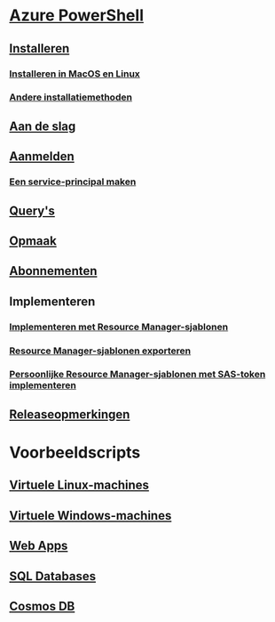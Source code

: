# [Azure PowerShell](../overview.md)

## [Installeren](../install-azurerm-ps.md)
### [Installeren in MacOS en Linux](../install-azurermps-maclinux.md)
### [Andere installatiemethoden](../other-install.md)

## [Aan de slag](../get-started-azureps.md)

## [Aanmelden](../authenticate-azureps.md)
### [Een service-principal maken](../create-azure-service-principal-azureps.md)

## [Query's](../queries-azureps.md)
## [Opmaak](../formatting-output.md)
## [Abonnementen](../manage-subscriptions-azureps.md)

## Implementeren
### [Implementeren met Resource Manager-sjablonen](/azure/azure-resource-manager/resource-group-template-deploy)
### [Resource Manager-sjablonen exporteren](/azure/azure-resource-manager/resource-manager-export-template-powershell)
### [Persoonlijke Resource Manager-sjablonen met SAS-token implementeren](/azure/azure-resource-manager/resource-manager-powershell-sas-token)

## [Releaseopmerkingen](release-notes-azureps.md)

# Voorbeeldscripts
## [Virtuele Linux-machines](/azure/virtual-machines/linux/powershell-samples?toc=%2fpowershell%2fmodule%2ftoc.json)
## [Virtuele Windows-machines](/azure/virtual-machines/windows/powershell-samples?toc=%2fpowershell%2fmodule%2ftoc.json)
## [Web Apps](/azure/app-service-web/app-service-powershell-samples?toc=%2fpowershell%2fmodule%2ftoc.json)
## [SQL Databases](/azure/sql-database/sql-database-powershell-samples?toc=%2fpowershell%2fmodule%2ftoc.json)
## [Cosmos DB](/azure/cosmos-db/powershell-samples?toc=%2fpowershell%2fmodules%2ftoc.json)
